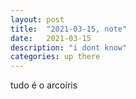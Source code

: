 ```yaml
---
layout: post
title:  "2021-03-15, note"
date:   2021-03-15
description: "i dont know"
categories: up there
---
```

tudo é o arcoíris
